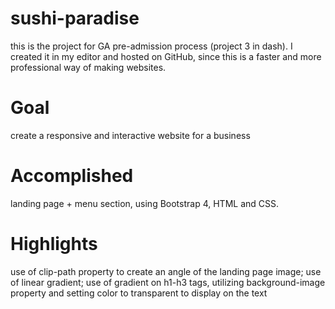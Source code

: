 # sushi-paradise
this is the project for GA pre-admission process (project 3 in dash). I created it in my editor and hosted on GitHub, since this is a faster and more professional way of making websites.
# Goal
create a responsive and interactive website for a business
# Accomplished
landing page + menu section, using Bootstrap 4, HTML and CSS.
# Highlights
use of clip-path property to create an angle of the landing page image; use of linear gradient; use of gradient on h1-h3 tags, utilizing background-image property and setting color to transparent to display on the text
